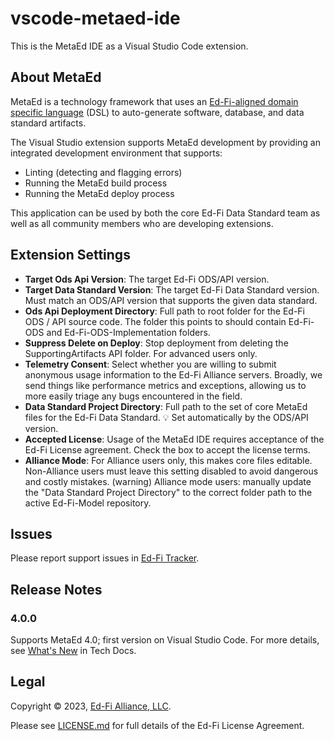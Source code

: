 # vscode-metaed-ide

This is the MetaEd IDE as a Visual Studio Code extension.

## About MetaEd

MetaEd is a technology framework that uses an [Ed-Fi-aligned domain specific
language](https://techdocs.ed-fi.org/x/kBSAAw) (DSL) to auto-generate software,
database, and data standard artifacts.

The Visual Studio extension supports MetaEd development by providing an
integrated development environment that supports:

* Linting (detecting and flagging errors)
* Running the MetaEd build process
* Running the MetaEd deploy process

This application can be used by both the core Ed-Fi Data Standard team as well
as all community members who are developing extensions.

## Extension Settings

* **Target Ods Api Version**: The target Ed-Fi ODS/API version.
* **Target Data Standard Version**: The target Ed-Fi Data Standard version. Must
  match an ODS/API version that supports the given data standard.
* **Ods Api Deployment Directory**: Full path to root folder for the Ed-Fi ODS /
  API source code. The folder this points to should contain Ed-Fi-ODS and
  Ed-Fi-ODS-Implementation folders.
* **Suppress Delete on Deploy**: Stop deployment from deleting the
  SupportingArtifacts API folder. For advanced users only.
* **Telemetry Consent**: Select whether you are willing to submit anonymous
  usage information to the Ed-Fi Alliance servers. Broadly, we send things like
  performance metrics and exceptions, allowing us to more easily triage any bugs
  encountered in the field.
* **Data Standard Project Directory**: Full path to the set of core MetaEd files
  for the Ed-Fi Data Standard. 💡 Set automatically by the ODS/API
  version.
* **Accepted License**: Usage of the MetaEd IDE requires acceptance of the Ed-Fi
  License agreement. Check the box to accept the license terms.
* **Alliance Mode**: For Alliance users only, this makes core files editable.
  Non-Alliance users must leave this setting disabled to avoid dangerous and
  costly mistakes. (warning) Alliance mode users: manually update the "Data
  Standard Project Directory" to the correct folder path to the active
  Ed-Fi-Model repository.

## Issues

Please report support issues in [Ed-Fi Tracker](https://tracker.ed-fi.org).

## Release Notes

### 4.0.0

Supports MetaEd 4.0; first version on Visual Studio Code. For more details, see
[What's New](https://techdocs.ed-fi.org/x/gBOAAw) in Tech Docs.

## Legal

Copyright © 2023, [Ed-Fi Alliance, LLC](https://www.ed-fi.org).

Please see [LICENSE.md](LICENSE.md) for full details of the Ed-Fi License
Agreement.
